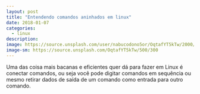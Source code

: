 ```yaml
---
layout: post
title: "Entendendo comandos aninhados em linux"
date: 2018-01-07
categories:
  - linux
description:
image: https://source.unsplash.com/user/nabucodono5or/OqtafYT5kTw/2000/1200
image-sm: https://source.unsplash.com/OqtafYT5kTw/500/300
---
```


Uma das coisa mais bacanas e eficientes quer dá para fazer em Linux é conectar comandos, ou seja você pode digitar comandos em sequência ou mesmo retirar dados de saída de um comando como entrada para outro comando.
